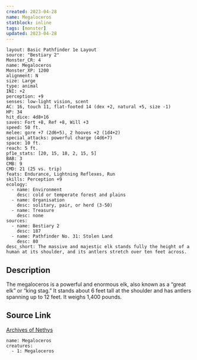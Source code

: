 ```yaml
---
created: 2023-04-28
name: Megaloceros
statblock: inline
tags: [monster]
updated: 2023-04-28
---
```

```statblock
layout: Basic Pathfinder 1e Layout
source: "Bestiary 2"
Monster_CR: 4
name: Megaloceros
Monster_XP: 1200
alignment: N
size: Large
type: animal
INI: +2
perception: +9
senses: low-light vision, scent
AC: 16, touch 11, flat-footed 14 (dex +2, natural +5, size -1)
HP: 34
hit_dice: 4d8+16
saves: Fort +8, Ref +8, Will +3
speed: 50 ft.
melee: gore +7 (2d6+5), 2 hooves +2 (1d4+2)
special_attacks: powerful charge (4d6+7)
space: 10 ft.
reach: 5 ft.
pf1e_stats: [20, 15, 18, 2, 15, 5]
BAB: 3
CMB: 9
CMD: 21 (25 vs. trip)
feats: Endurance, Lightning Reflexes, Run
skills: Perception +9
ecology:
  - name: Environment
    desc: cold or temperate forest and plains
  - name: Organisation
    desc: solitary, pair, or herd (3-50)
  - name: Treasure
    desc: none
sources:
  - name: Bestiary 2
    desc: 187
  - name: Pathfinder No. 31: Stolen Land
    desc: 80
desc_short: The massive and majestic elk stands fully the height of a human at its shoulder, and its antlers stretch over ten feet across.
```
## Description
The megaloceros is a powerful and enormous elk, also known as a “great elk” or “king stag.” It stands about 6 feet tall at the shoulder and has antlers spanning up to 12 feet. It weighs 1,400 pounds.
## Source Link
[Archives of Nethys](https://aonprd.com/MonsterDisplay.aspx?ItemName=Megaloceros)
```encounter-table
name: Megaloceros
creatures:
  - 1: Megaloceros
```
